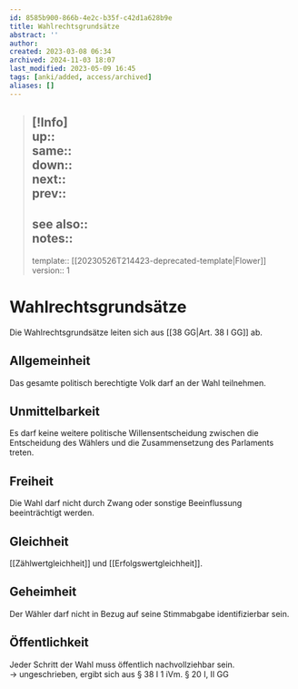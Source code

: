 ```yaml
---
id: 8585b900-866b-4e2c-b35f-c42d1a628b9e
title: Wahlrechtsgrundsätze
abstract: ''
author: 
created: 2023-03-08 06:34
archived: 2024-11-03 18:07
last_modified: 2023-05-09 16:45
tags: [anki/added, access/archived]
aliases: []
---
```


> [!Info]  
> up::  
> same::  
> down::  
> next::  
> prev::
> ---  
> see also::  
> notes::
> ---
> template:: [[20230526T214423-deprecated-template|Flower]]  
> version:: 1 

# Wahlrechtsgrundsätze

Die Wahlrechtsgrundsätze leiten sich aus [[38 GG|Art. 38 I GG]] ab. 

## Allgemeinheit

Das gesamte politisch berechtigte Volk darf an der Wahl teilnehmen.

## Unmittelbarkeit

Es darf keine weitere politische Willensentscheidung zwischen die Entscheidung des Wählers und die Zusammensetzung des Parlaments treten.

## Freiheit

Die Wahl darf nicht durch Zwang oder sonstige Beeinflussung beeinträchtigt werden.

## Gleichheit

[[Zählwertgleichheit]] und [[Erfolgswertgleichheit]].

## Geheimheit

Der Wähler darf nicht in Bezug auf seine Stimmabgabe identifizierbar sein.

## Öffentlichkeit

Jeder Schritt der Wahl muss öffentlich nachvollziehbar sein.  
-> ungeschrieben, ergibt sich aus § 38 I 1 iVm. § 20 I, II GG
